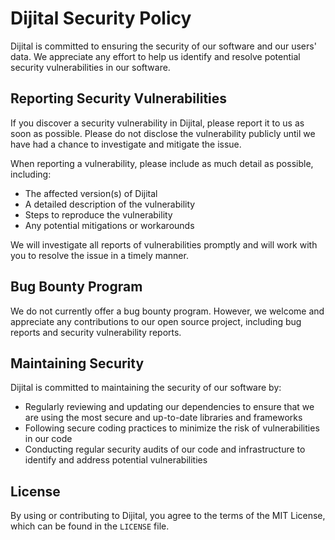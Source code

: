 # Dijital Security Policy

Dijital is committed to ensuring the security of our software and our users' data. We appreciate any effort to help us
identify and resolve potential security vulnerabilities in our software.

## Reporting Security Vulnerabilities

If you discover a security vulnerability in Dijital, please report it to us as soon as possible. Please do not disclose
the vulnerability publicly until we have had a chance to investigate and mitigate the issue.

When reporting a vulnerability, please include as much detail as possible, including:

- The affected version(s) of Dijital
- A detailed description of the vulnerability
- Steps to reproduce the vulnerability
- Any potential mitigations or workarounds

We will investigate all reports of vulnerabilities promptly and will work with you to resolve the issue in a timely
manner.

## Bug Bounty Program

We do not currently offer a bug bounty program. However, we welcome and appreciate any contributions to our open source
project, including bug reports and security vulnerability reports.

## Maintaining Security

Dijital is committed to maintaining the security of our software by:

- Regularly reviewing and updating our dependencies to ensure that we are using the most secure and up-to-date libraries
  and frameworks
- Following secure coding practices to minimize the risk of vulnerabilities in our code
- Conducting regular security audits of our code and infrastructure to identify and address potential vulnerabilities

## License

By using or contributing to Dijital, you agree to the terms of the MIT License, which can be found in the `LICENSE`
file.